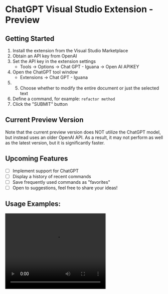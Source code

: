 # ChatGPT Visual Studio Extension - Preview

## Getting Started
1. Install the extension from the Visual Studio Marketplace
2. Obtain an API key from OpenAI
3. Set the API key in the extension settings
   - Tools -> Options -> Chat GPT - Iguana -> Open AI APIKEY
4. Open the ChatGPT tool window
   - Extensions -> Chat GPT - Iguana
5. 5. Choose whether to modify the entire document or just the selected text
6. Define a command, for example: `refactor method`
7. Click the "SUBMIT" button

## Current Preview Version
Note that the current preview version does NOT utilize the ChatGPT model, but instead uses an older OpenAI API. As a result, it may not perform as well as the latest version, but it is significantly faster.

## Upcoming Features
- [ ] Implement support for ChatGPT
- [ ] Display a history of recent commands
- [ ] Save frequently used commands as "favorites"
- [ ] Open to suggestions, feel free to share your ideas!

## Usage Examples:

<video width="320" height="240" controls>
  <source src="Videos/ChatGPTIntegrationToVisualStudio.mp4" type="video/mp4">
</video>